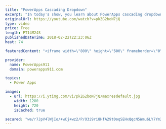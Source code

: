 ```yaml
---
title: "PowerApps Cascading Dropdown"
excerpt: "In today's show, you learn about PowerApps cascading dropdown menus. Nothing fancy but they are a must to make good apps for your users.  Other functions covered: If Reset Sort Distinct Disabled  For information or PowerApps consulting check out https://www.BoldZebras.com"
originalUrl: https://youtube.com/watch?v=pkZG2boN7jQ
type: video
price: Free
length: PT14M24S
publishedDateTime: 2018-02-22T22:23:06Z
heat: 74

featuredContent: "<iframe width=\"800\" height=\"500\" frameborder=\"0\" src=\"https://www.youtube.com/embed/pkZG2boN7jQ\" allow=\"accelerometer; autoplay; encrypted-media; gyroscope; picture-in-picture\" allowfullscreen></iframe>"

provider:
  name: PowerApps911
  domain: powerapps911.com

topics:
  - Power Apps

images:
  - url: https://i.ytimg.com/vi/pkZG2boN7jQ/maxresdefault.jpg
    width: 1280
    height: 720
    isCached: true

secured: "we/r7JpV4lWjIo/+wCj+wz2/P/O3i9ri8HfA29t0oqSEHxQqcN5Wmu6LY7Ym2OHo2YU8cMpIRnEZTuPY7doF1EshHElUmB+vg0wbOeq3F+AMZVbd7DdBYujYFkNKSqUJW7J9AxnZD0/HAUnJ46fj6EOZtGZFr8B7v8BB2aFqymseKojVSvfaiO/tHvvpCMLosfpfAPoV339I+0zXqaFUittohR8a9A6X3v71zAPm7A7yg9ja+LuHVNnZku9VOLtMBD3zSVAcgnUnZw4GLgDn0JaEj+GNXTTdvPkaE1KeDdZtrCNRVoFzktomr3TVB1dVfYUxs4t3Q21lWqr+je78BWhOMoyIWZWhTaaXOZQMfwk5VhmCUAbNNG4X5CicJLpWtD6GFIOlPLwvO5sT7wWbEbbv9Fs2T8XlNO/Ha+li9bCqZLnLY7UHqPJtiu0XgNKi;fg8fIIULd1qheYpeUiDeMw=="
---
```


